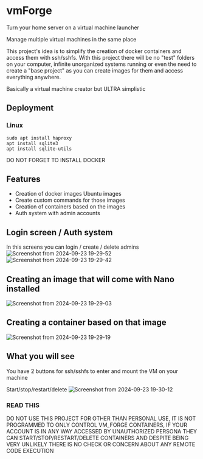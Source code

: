 # vmForge
Turn your home server on a virtual machine launcher


Manage multiple virtual machines in the same place

This project's idea is to simplify the creation of docker containers and access them with ssh/sshfs. With this project there will be no "test" folders on your computer, infinite unorganized systems running or even the need to create a "base project" as you can create images for them and access everything anywhere.

Basically a virtual machine creator but ULTRA simplistic


## Deployment

### Linux

```
sudo apt install haproxy
apt install sqlite3
apt install sqlite-utils
```

DO NOT FORGET TO INSTALL DOCKER


## Features

- Creation of docker images Ubuntu images
- Create custom commands for those images
- Creation of containers based on the images
- Auth system with admin accounts

## Login screen / Auth system
In this screens you can login / create / delete admins
![Screenshot from 2024-09-23 19-29-52](https://github.com/user-attachments/assets/86c038f5-9ecd-4698-bc80-c1a378ea9df8)
![Screenshot from 2024-09-23 19-29-42](https://github.com/user-attachments/assets/dcd218af-18c5-43b9-abd2-f1f9609d60e9)


## Creating an image that will come with Nano installed
![Screenshot from 2024-09-23 19-29-03](https://github.com/user-attachments/assets/02be1f97-a5a2-42cc-937a-7ea7baed44fc)

## Creating a container based on that image
![Screenshot from 2024-09-23 19-29-19](https://github.com/user-attachments/assets/cde1a1e1-5e3e-4c5b-a1f5-3465dcef4f23)

## What you will see
You have 2 buttons for ssh/sshfs to enter and mount the VM on your machine

Start/stop/restart/delete
![Screenshot from 2024-09-23 19-30-12](https://github.com/user-attachments/assets/f0b7698f-47b3-4825-8674-7b5d622dff3c)


### READ THIS
DO NOT USE THIS PROJECT FOR OTHER THAN PERSONAL USE, IT IS NOT PROGRAMMED TO ONLY CONTROL VM_FORGE CONTAINERS, IF YOUR ACCOUNT IS IN ANY WAY ACCESSED BY UNAUTHORIZED PERSONA THEY CAN START/STOP/RESTART/DELETE CONTAINERS AND DESPITE BEING VERY UNLIKELY THERE IS NO CHECK OR CONCERN ABOUT ANY REMOTE CODE EXECUTION
